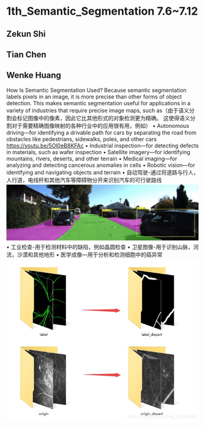 # 1th_Semantic_Segmentation 7.6~7.12
## Zekun Shi

## Tian Chen

## Wenke Huang
How Is Semantic Segmentation Used?
Because semantic segmentation labels pixels in an image, it is more precise than other forms of object detection. This makes semantic segmentation useful for applications in a variety of industries that require precise image maps, such as（由于语义分割会标记图像中的像素，因此它比其他形式的对象检测更为精确。 这使得语义分割对于需要精确图像映射的各种行业中的应用很有用，例如）
• Autonomous driving—for identifying a drivable path for cars by separating the road from obstacles like pedestrians, sidewalks, poles, and other cars
https://youtu.be/5Ol0eB8KFAc
• Industrial inspection—for detecting defects in materials, such as wafer inspection
• Satellite imagery—for identifying mountains, rivers, deserts, and other terrain
• Medical imaging—for analyzing and detecting cancerous anomalies in cells
• Robotic vision—for identifying and navigating objects and terrain
• 自动驾驶-通过将道路与行人，人行道，电线杆和其他汽车等障碍物分开来识别汽车的可行驶路线
![AutoDriving](https://github.com/Szkqwer/AI_daily_learning/blob/master/img/AutoDriving.png)
• 工业检查-用于检测材料中的缺陷，例如晶圆检查
• 卫星图像-用于识别山脉，河流，沙漠和其他地形
• 医学成像—用于分析和检测细胞中的癌异常
![MedicalSemantic](https://github.com/Szkqwer/AI_daily_learning/blob/master/img/MedicalSemantic.jpg)
